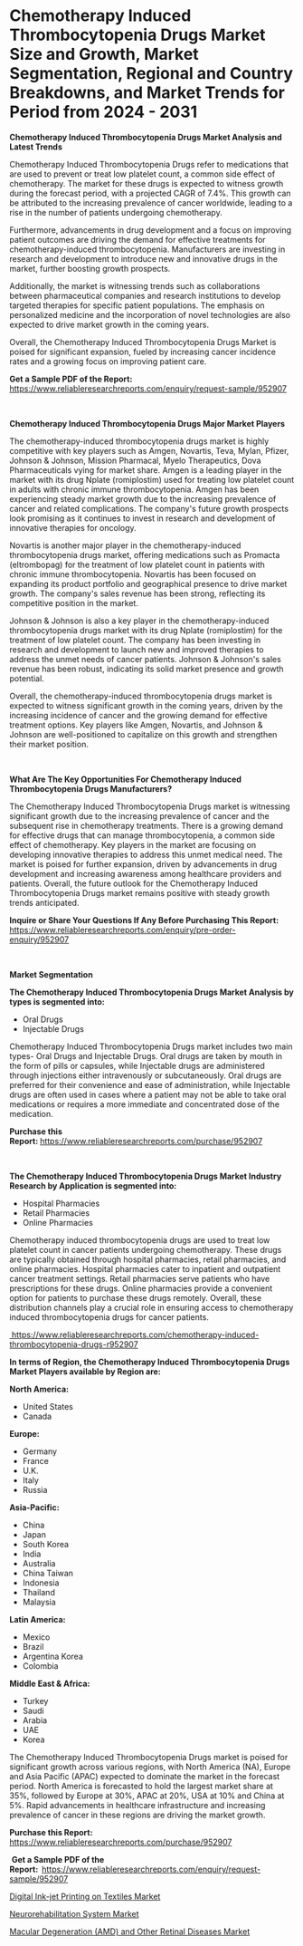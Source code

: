 <p><h1>Chemotherapy Induced Thrombocytopenia Drugs Market Size and Growth, Market Segmentation, Regional and Country Breakdowns, and Market Trends for Period from 2024 -  2031</h1></p><p><strong>Chemotherapy Induced Thrombocytopenia Drugs Market Analysis and Latest Trends</strong></p>
<p><p>Chemotherapy Induced Thrombocytopenia Drugs refer to medications that are used to prevent or treat low platelet count, a common side effect of chemotherapy. The market for these drugs is expected to witness growth during the forecast period, with a projected CAGR of 7.4%. This growth can be attributed to the increasing prevalence of cancer worldwide, leading to a rise in the number of patients undergoing chemotherapy. </p><p>Furthermore, advancements in drug development and a focus on improving patient outcomes are driving the demand for effective treatments for chemotherapy-induced thrombocytopenia. Manufacturers are investing in research and development to introduce new and innovative drugs in the market, further boosting growth prospects.</p><p>Additionally, the market is witnessing trends such as collaborations between pharmaceutical companies and research institutions to develop targeted therapies for specific patient populations. The emphasis on personalized medicine and the incorporation of novel technologies are also expected to drive market growth in the coming years.</p><p>Overall, the Chemotherapy Induced Thrombocytopenia Drugs Market is poised for significant expansion, fueled by increasing cancer incidence rates and a growing focus on improving patient care.</p></p>
<p><strong>Get a Sample PDF of the Report:&nbsp;</strong> <a href="https://www.reliableresearchreports.com/enquiry/request-sample/952907">https://www.reliableresearchreports.com/enquiry/request-sample/952907</a></p>
<p>&nbsp;</p>
<p><strong>Chemotherapy Induced Thrombocytopenia Drugs Major Market Players</strong></p>
<p><p>The chemotherapy-induced thrombocytopenia drugs market is highly competitive with key players such as Amgen, Novartis, Teva, Mylan, Pfizer, Johnson & Johnson, Mission Pharmacal, Myelo Therapeutics, Dova Pharmaceuticals vying for market share. Amgen is a leading player in the market with its drug Nplate (romiplostim) used for treating low platelet count in adults with chronic immune thrombocytopenia. Amgen has been experiencing steady market growth due to the increasing prevalence of cancer and related complications. The company's future growth prospects look promising as it continues to invest in research and development of innovative therapies for oncology.</p><p>Novartis is another major player in the chemotherapy-induced thrombocytopenia drugs market, offering medications such as Promacta (eltrombopag) for the treatment of low platelet count in patients with chronic immune thrombocytopenia. Novartis has been focused on expanding its product portfolio and geographical presence to drive market growth. The company's sales revenue has been strong, reflecting its competitive position in the market.</p><p>Johnson & Johnson is also a key player in the chemotherapy-induced thrombocytopenia drugs market with its drug Nplate (romiplostim) for the treatment of low platelet count. The company has been investing in research and development to launch new and improved therapies to address the unmet needs of cancer patients. Johnson & Johnson's sales revenue has been robust, indicating its solid market presence and growth potential.</p><p>Overall, the chemotherapy-induced thrombocytopenia drugs market is expected to witness significant growth in the coming years, driven by the increasing incidence of cancer and the growing demand for effective treatment options. Key players like Amgen, Novartis, and Johnson & Johnson are well-positioned to capitalize on this growth and strengthen their market position.</p></p>
<p>&nbsp;</p>
<p><strong>What Are The Key Opportunities For Chemotherapy Induced Thrombocytopenia Drugs Manufacturers?</strong></p>
<p><p>The Chemotherapy Induced Thrombocytopenia Drugs market is witnessing significant growth due to the increasing prevalence of cancer and the subsequent rise in chemotherapy treatments. There is a growing demand for effective drugs that can manage thrombocytopenia, a common side effect of chemotherapy. Key players in the market are focusing on developing innovative therapies to address this unmet medical need. The market is poised for further expansion, driven by advancements in drug development and increasing awareness among healthcare providers and patients. Overall, the future outlook for the Chemotherapy Induced Thrombocytopenia Drugs market remains positive with steady growth trends anticipated.</p></p>
<p><strong>Inquire or Share Your Questions If Any Before Purchasing This Report:</strong> <a href="https://www.reliableresearchreports.com/enquiry/pre-order-enquiry/952907">https://www.reliableresearchreports.com/enquiry/pre-order-enquiry/952907</a></p>
<p>&nbsp;</p>
<p><strong>Market Segmentation</strong></p>
<p><strong>The Chemotherapy Induced Thrombocytopenia Drugs Market Analysis by types is segmented into:</strong></p>
<p><ul><li>Oral Drugs</li><li>Injectable Drugs</li></ul></p>
<p><p>Chemotherapy Induced Thrombocytopenia Drugs market includes two main types- Oral Drugs and Injectable Drugs. Oral drugs are taken by mouth in the form of pills or capsules, while Injectable drugs are administered through injections either intravenously or subcutaneously. Oral drugs are preferred for their convenience and ease of administration, while Injectable drugs are often used in cases where a patient may not be able to take oral medications or requires a more immediate and concentrated dose of the medication.</p></p>
<p><strong>Purchase this Report:&nbsp;</strong><a href="https://www.reliableresearchreports.com/purchase/952907">https://www.reliableresearchreports.com/purchase/952907</a></p>
<p>&nbsp;</p>
<p><strong>The Chemotherapy Induced Thrombocytopenia Drugs Market Industry Research by Application is segmented into:</strong></p>
<p><ul><li>Hospital Pharmacies</li><li>Retail Pharmacies</li><li>Online Pharmacies</li></ul></p>
<p><p>Chemotherapy induced thrombocytopenia drugs are used to treat low platelet count in cancer patients undergoing chemotherapy. These drugs are typically obtained through hospital pharmacies, retail pharmacies, and online pharmacies. Hospital pharmacies cater to inpatient and outpatient cancer treatment settings. Retail pharmacies serve patients who have prescriptions for these drugs. Online pharmacies provide a convenient option for patients to purchase these drugs remotely. Overall, these distribution channels play a crucial role in ensuring access to chemotherapy induced thrombocytopenia drugs for cancer patients.</p></p>
<p><a href="https://www.reliableresearchreports.com/chemotherapy-induced-thrombocytopenia-drugs-r952907">&nbsp;https://www.reliableresearchreports.com/chemotherapy-induced-thrombocytopenia-drugs-r952907</a></p>
<p><strong>In terms of Region, the Chemotherapy Induced Thrombocytopenia Drugs Market Players available by Region are:</strong></p>
<p>
    <p> <strong> North America: </strong>
        <ul>
            <li>United States</li>
            <li>Canada</li>
        </ul>
        </p> 
    <p> <strong> Europe: </strong>
        <ul>
            <li>Germany</li>
            <li>France</li>
            <li>U.K.</li>
            <li>Italy</li>
            <li>Russia</li>
        </ul>
        </p> 
    <p> <strong> Asia-Pacific: </strong>
        <ul>
            <li>China</li>
            <li>Japan</li>
            <li>South Korea</li>
            <li>India</li>
            <li>Australia</li>
            <li>China Taiwan</li>
            <li>Indonesia</li>
            <li>Thailand</li>
            <li>Malaysia</li>
        </ul>
        </p> 
    <p> <strong> Latin America: </strong>
        <ul>
            <li>Mexico</li>
            <li>Brazil</li>
            <li>Argentina Korea</li>
            <li>Colombia</li>
        </ul>
        </p> 
    <p> <strong> Middle East & Africa: </strong>
        <ul>
            <li>Turkey</li>
            <li>Saudi</li>
            <li>Arabia</li>
            <li>UAE</li>
            <li>Korea</li>
        </ul>
    </p>
    </p>
<p><p>The Chemotherapy Induced Thrombocytopenia Drugs market is poised for significant growth across various regions, with North America (NA), Europe and Asia Pacific (APAC) expected to dominate the market in the forecast period. North America is forecasted to hold the largest market share at 35%, followed by Europe at 30%, APAC at 20%, USA at 10% and China at 5%. Rapid advancements in healthcare infrastructure and increasing prevalence of cancer in these regions are driving the market growth.</p></p>
<p><strong>Purchase this Report: </strong><a href="https://www.reliableresearchreports.com/purchase/952907">https://www.reliableresearchreports.com/purchase/952907</a></p>
<p>&nbsp;<strong>Get a Sample PDF of the Report:&nbsp;&nbsp;</strong><a href="https://www.reliableresearchreports.com/enquiry/request-sample/952907">https://www.reliableresearchreports.com/enquiry/request-sample/952907</a></p>
<p><strong></strong></p>
<p><p><a href="https://www.linkedin.com/pulse/digital-ink-jet-printing-textiles-market-size-reveals-best-qhilc">Digital Ink-jet Printing on Textiles Market</a></p><p><a href="https://www.linkedin.com/pulse/analyzing-neurorehabilitation-system-market-global-industry-nkcrc">Neurorehabilitation System Market</a></p><p><a href="https://www.linkedin.com/pulse/macular-degeneration-amd-other-retinal-diseases-market-exploring-n2guc">Macular Degeneration (AMD) and Other Retinal Diseases Market</a></p></p>